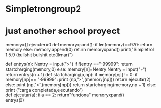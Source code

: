   # Simpletrongroup2
  # just another school proyect 
memory=[]
ejecuter=0 
def memoryxpand():
	if len(memory)==970:
		return memory
	else:
		memory.append(0)
		return memoryxpand()
print("Simpletrol 1.5.9 (bullshit bullshit etc(llenar)")

def entrys(n): 
	Nentry = input(">")
	if Nentry =="-99999":
		return startcharging(memory,0)
	else:
		memory[n]=Nentry
		Nentry = input(">")
		return entrys(n + 1)
def startcharging(p,np):
	if memory[np] != 0:
		if memory[np]== "-99999":
			print (np,">",(memory[np]))
			return ejecutar(2)
		else:
			print (np,">",(memory[np]))
			return startcharging(memory,np + 1)
	else:
		print ("carga completada,ejecutando")	
def ejecutar(a):
        if a == 2:
                return"funciona"
memoryxpand()	
entrys(0)
	

		
